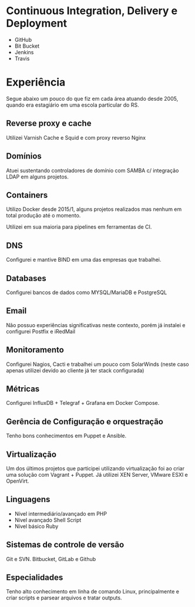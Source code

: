 # Continuous Integration, Delivery e Deployment
* GitHub
* Bit Bucket
* Jenkins
* Travis

# Experiência
Segue abaixo um pouco do que fiz em cada área atuando desde 2005, quando era estagiário em uma escola particular do RS.

## Reverse proxy e cache
Utilizei Varnish Cache e Squid e com proxy reverso Nginx

## Domínios
Atuei sustentando controladores de domínio com SAMBA c/ integração LDAP em alguns projetos.

## Containers
Utilizo Docker desde 2015/1, alguns projetos realizados mas nenhum em total produção até o momento.

Utilizei em sua maioria para pipelines em ferramentas de CI.

## DNS
Configurei e mantive BIND em uma das empresas que trabalhei.

## Databases
Configurei bancos de dados como MYSQL/MariaDB e PostgreSQL

## Email
Não possuo experiências significativas neste contexto, porém já instalei e configurei Postfix e iRedMail

## Monitoramento
Configurei Nagios, Cacti e trabalhei um pouco com SolarWinds (neste caso apenas utilizei devido ao cliente já ter stack configurada)

## Métricas
Configurei InfluxDB + Telegraf + Grafana em Docker Compose.

## Gerência de Configuração e orquestração
Tenho bons conhecimentos em Puppet e Ansible.

## Virtualização
Um dos últimos projetos que participei utilizando virtualização foi ao criar uma solução com Vagrant + Puppet.
Já utilizei XEN Server, VMware ESXI e OpenVirt.

## Linguagens
* Nível intermediário/avançado em PHP
* Nível avançado Shell Script
* Nível básico Ruby

## Sistemas de controle de versão
Git e SVN. Bitbucket, GitLab e Github

## Especialidades
Tenho alto conhecimento em linha de comando Linux, principalmente e criar scripts e parsear arquivos e tratar outputs.
